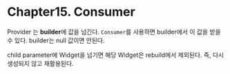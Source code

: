 # Chapter15. Consumer

Provider<T> 는 **builder**에 값을 넘긴다. `Consumer`를 사용하면 builder에서 이 값을 받을 수 있다. builder는 null 값이면 안된다.

child parameter에 Widget을 넘기면 해당 Widget은 rebuild에서 제외된다. 즉, 다시 생성되지 않고 재활용된다.
